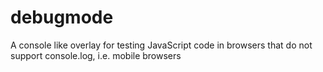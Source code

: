 # debugmode
A console like overlay for testing JavaScript code in browsers that do not support console.log, i.e. mobile browsers

